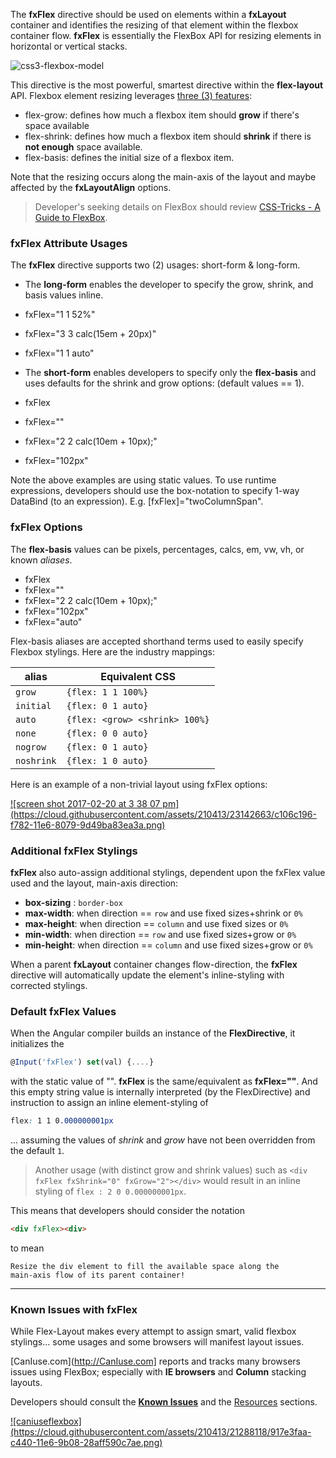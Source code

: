 The **fxFlex** directive should be used on elements within a **fxLayout** container and identifies the resizing of that element within the flexbox container flow. **fxFlex** is essentially the FlexBox API for resizing elements in horizontal or vertical stacks. 

![css3-flexbox-model](https://cloud.githubusercontent.com/assets/210413/20034148/49a4fb62-a382-11e6-9822-42b90dec69be.jpg)

This directive is the most powerful, smartest directive within the **flex-layout** API. Flexbox element resizing leverages [three (3) features](http://cssreference.io/flexbox/):

* flex-grow:  defines how much a flexbox item should **grow** if there's space available
* flex-shrink: defines how much a flexbox item should **shrink** if there is **not enough** space available.
* flex-basis: defines the initial size of a flexbox item.

Note that the resizing occurs along the main-axis of the layout and maybe affected by the **fxLayoutAlign** options. 

> Developer's seeking details on FlexBox should review [CSS-Tricks - A Guide to FlexBox](https://css-tricks.com/snippets/css/a-guide-to-flexbox/).

### fxFlex Attribute Usages

The **fxFlex** directive supports two (2) usages: short-form & long-form.

*  The **long-form** enables the developer to specify the grow, shrink, and basis values inline.
  *  fxFlex="1 1 52%"
  *  fxFlex="3 3 calc(15em + 20px)"
  *  fxFlex="1 1 auto"


*  The **short-form** enables developers to specify only the **flex-basis** and uses defaults for the shrink and grow options: (default values == 1).
  *  fxFlex
  *  fxFlex=""
  *  fxFlex="2 2 calc(10em + 10px);"
  *  fxFlex="102px"

Note the above examples are using static values. To use runtime expressions, developers should use the box-notation to specify 1-way DataBind (to an expression). E.g. [fxFlex]="twoColumnSpan".

### fxFlex Options

The **flex-basis** values can be pixels, percentages, calcs, em, vw, vh, or known *aliases*.

  *  fxFlex
  *  fxFlex=""
  *  fxFlex="2 2 calc(10em + 10px);"
  *  fxFlex="102px"
  *  fxFlex="auto"


Flex-basis aliases are accepted shorthand terms used to easily specify Flexbox stylings. Here are the industry mappings:


| alias | Equivalent CSS | 
| ----- | -------------- |
|  `grow`     | `{flex: 1 1 100%}` |
|  `initial`  | `{flex: 0 1 auto}` |
|  `auto`     | `{flex: <grow> <shrink> 100%}` |
|  `none`     | `{flex: 0 0 auto}` |
|  `nogrow`   | `{flex: 0 1 auto}` |
|  `noshrink` | `{flex: 1 0 auto}` |


Here is an example of a non-trivial layout using fxFlex options:

<a href="https://tburleson-layouts-demos.firebaseapp.com/#/stackoverflow" target="_blank">
![screen shot 2017-02-20 at 3 38 07 pm](https://cloud.githubusercontent.com/assets/210413/23142663/c106c196-f782-11e6-8079-9d49ba83ea3a.png)
</a>


### Additional fxFlex Stylings

**fxFlex** also auto-assign additional stylings, dependent upon the fxFlex value used and the layout, main-axis direction:

* **box-sizing** : `border-box`
* **max-width**: when direction == `row` and use fixed sizes+shrink or `0%`
* **max-height**: when direction == `column` and use fixed sizes or `0%` 
* **min-width**: when direction == `row` and use fixed sizes+grow or `0%`
* **min-height**: when direction == `column` and use fixed sizes+grow or `0%`

When a parent **fxLayout** container changes flow-direction, the **fxFlex** directive will automatically update the element's inline-styling with corrected stylings.

### Default fxFlex Values

When the Angular compiler builds an instance of the **FlexDirective**, it initializes the 

```js
@Input('fxFlex') set(val) {....} 
```

with the static value of "". **fxFlex** is the same/equivalent as **fxFlex=""**. And this empty string value is internally interpreted (by the FlexDirective) and instruction to assign an inline element-styling of

```css
flex: 1 1 0.000000001px
```

... assuming the values of *shrink* and *grow* have not been overridden from the default `1`.

> Another usage (with distinct grow and shrink values) such as `<div fxFlex fxShrink="0" fxGrow="2"></div>`
would result in an inline styling of `flex : 2 0 0.000000001px`.

This means that developers should consider the notation 

```html
<div fxFlex><div>
```

to mean 

```console
Resize the div element to fill the available space along the 
main-axis flow of its parent container!
```


----

### Known Issues with fxFlex

While Flex-Layout makes every attempt to assign smart, valid flexbox stylings... some usages and some browsers will manifest layout issues.

[CanIuse.com](http://CanIuse.com] reports and tracks many browsers issues using FlexBox; especially with **IE browsers** and **Column** stacking layouts. 

Developers should consult the **[Known Issues](http://caniuse.com/#feat=flexbox)** and the [Resources](http://caniuse.com/#feat=flexbox) sections.

<a href="http://caniuse.com/#feat=flexbox" target="_blank">
![caniuseflexbox](https://cloud.githubusercontent.com/assets/210413/21288118/917e3faa-c440-11e6-9b08-28aff590c7ae.png)
</a>